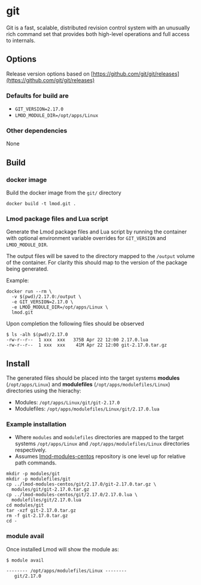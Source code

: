 # git

Git is a fast, scalable, distributed revision control system with an unusually rich command set that provides both high-level operations and full access to internals.

## Options

Release version options based on [https://github.com/git/git/releases](https://github.com/git/git/releases)

### Defaults for build are

- `GIT_VERSION=2.17.0`
- `LMOD_MODULE_DIR=/opt/apps/Linux`

### Other dependencies

None

## Build

### docker image

Build the docker image from the `git/` directory

```
docker build -t lmod.git .
```

### Lmod package files and Lua script

Generate the Lmod package files and Lua script by running the container with optional environment variable overrides for `GIT_VERSION` and `LMOD_MODULE_DIR`.

The output files will be saved to the directory mapped to the `/output` volume of the container. For clarity this should map to the version of the package being generated.

Example:

```
docker run --rm \
  -v $(pwd)/2.17.0:/output \
  -e GIT_VERSION=2.17.0 \
  -e LMOD_MODULE_DIR=/opt/apps/Linux \
  lmod.git
```

Upon completion the following files should be observed

```console
$ ls -alh $(pwd)/2.17.0
-rw-r--r--  1 xxx  xxx   375B Apr 22 12:00 2.17.0.lua
-rw-r--r--  1 xxx  xxx    41M Apr 22 12:00 git-2.17.0.tar.gz
```

## Install

The generated files should be placed into the target systems **modules** (`/opt/apps/Linux`) and **modulefiles** (`/opt/apps/modulefiles/Linux`) directories using the hierachy:

- Modules: `/opt/apps/Linux/git/git-2.17.0`
- Modulefiles: `/opt/apps/modulefiles/Linux/git/2.17.0.lua`

### Example installation 

- Where `modules` and `modulefiles` directories are mapped to the target systems `/opt/apps/Linux` and `/opt/apps/modulefiles/Linux` directories respectively.
- Assumes [lmod-modules-centos](https://github.com/scidas/lmod-modules-centos) repository is one level up for relative path commands.

```
mkdir -p modules/git
mkdir -p modulefiles/git
cp ../lmod-modules-centos/git/2.17.0/git-2.17.0.tar.gz \
  modules/git/git-2.17.0.tar.gz
cp ../lmod-modules-centos/git/2.17.0/2.17.0.lua \
  modulefiles/git/2.17.0.lua
cd modules/git
tar -xzf git-2.17.0.tar.gz
rm -f git-2.17.0.tar.gz
cd -
```

### module avail

Once installed Lmod will show the module as:

```console
$ module avail

-------- /opt/apps/modulefiles/Linux --------
   git/2.17.0
```

